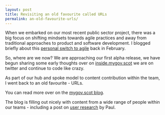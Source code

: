 ```yaml
---
layout: post
title: Revisiting an old favourite called URLs
permalink: an-old-favourite-urls/
---
```

When we embarked on our most recent public sector project, there was a big focus on shifting mindsets towards agile practices and away from traditional approaches to product and software development. I blogged briefly about this [personal switch to agile](http://calumshep.com/agile-project-management/) back in February. 

So, where are we now? We are approaching our first alpha release, we have begun sharing some early thoughts over on [inside.mygov.scot](http://inside.mygov.scot/) we are on twitter and continue to code like crazy. 

As part of our hub and spoke model to content contribution within the team, I went back to an old favourite - URLs. 

You can read more over on the [mygov.scot blog](http://inside.mygov.scot/2014/06/25/our-thoughts-on-urls/).

The blog is filling out nicely with content from a wide range of people within our teams - including a post on [user research](http://inside.mygov.scot/2014/07/02/user-testing-in-alpha/) by Paul.
